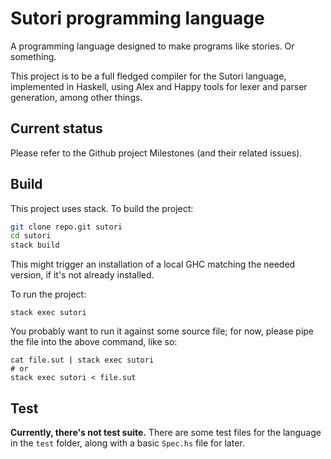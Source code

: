 # Sutori programming language

A programming language designed to make programs like stories. Or something.

This project is to be a full fledged compiler for the Sutori language, implemented in Haskell, using Alex and Happy tools for lexer and parser generation, among other things.

## Current status

Please refer to the Github project Milestones (and their related issues).

## Build

This project uses stack. To build the project:

```bash
git clone repo.git sutori
cd sutori
stack build
```

This might trigger an installation of a local GHC matching the needed version, if it's not already installed. 

To run the project:

```
stack exec sutori
```

You probably want to run it against some source file; for now, please pipe the file into the above command, like so:

```
cat file.sut | stack exec sutori
# or
stack exec sutori < file.sut
```

## Test

**Currently, there's not test suite.** There are some test files for the language in the `test` folder, along with a basic `Spec.hs` file for later.

